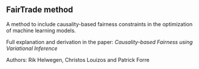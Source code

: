 ## FairTrade method

A method to include causality-based fairness constraints in the optimization of
machine learning models.

Full explanation and derivation in the paper:
<em>Causality-based Fairness using Variational Inference</em>

Authors: Rik Helwegen, Christos Louizos and Patrick Forre
